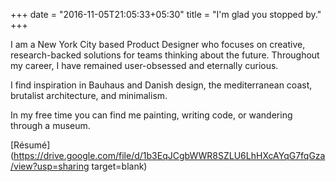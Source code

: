 +++
date = "2016-11-05T21:05:33+05:30"
title = "I'm glad you stopped by."
+++

I am a New York City based Product Designer who focuses on creative, research-backed solutions for teams thinking about the future. Throughout my career, I have remained user-obsessed and eternally curious.

I find inspiration in Bauhaus and Danish design, the mediterranean coast, brutalist architecture, and minimalism.

In my free time you can find me painting, writing code, or wandering through a museum.

[Résumé](https://drive.google.com/file/d/1b3EqJCgbWWR8SZLU6LhHXcAYqG7fqGza/view?usp=sharing target=blank)
